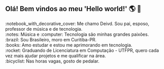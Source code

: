 ## Olá! Bem vindos ao meu 'Hello world!' :earth_americas: 👋

<p>
	:notebook_with_decorative_cover: Me chamo Deivd. Sou pai, esposo, professor de música e de tecnologia.<br>
    :notes: Música e :computer: Tecnologia são minhas grandes paixões.<br>
    :brazil: Sou Brasileiro, moro em Curitiba-PR.<br>
    :books: Amo estudar e estou me aprimorando em tecnologia.<br>
    :rocket: Graduando de Licenciatura em Computação - UTFPR, quero cada vez mais ajudar projetos e me qualificar na área.<br>
    :bicyclist: Nas horas vagas, gosto de pedalar.<br>
</p>




<!--
**DeividEDU/DeividEDU** is a ✨ _special_ ✨ repository because its `README.md` (this file) appears on your GitHub profile.

Here are some ideas to get you started:

- 🔭 I’m currently working on ...
- 🌱 I’m currently learning ...
- 👯 I’m looking to collaborate on ...
- 🤔 I’m looking for help with ...
- 💬 Ask me about ...
- 📫 How to reach me: ...
- 😄 Pronouns: ...
- ⚡ Fun fact: ...
-->
